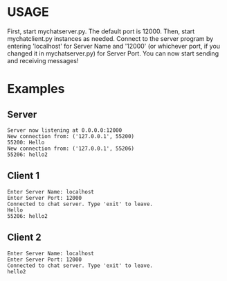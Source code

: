 # USAGE
First, start mychatserver.py. The default port is 12000. Then, start mychatclient.py instances as needed. Connect to the server program by entering 'localhost' for Server Name and '12000' (or whichever port, if you changed it in mychatserver.py) for Server Port. You can now start sending and receiving messages!

# Examples
## Server
    Server now listening at 0.0.0.0:12000
    New connection from: ('127.0.0.1', 55200)
    55200: Hello
    New connection from: ('127.0.0.1', 55206)
    55206: hello2

## Client 1
    Enter Server Name: localhost
    Enter Server Port: 12000
    Connected to chat server. Type 'exit' to leave.
    Hello
    55206: hello2

## Client 2
    Enter Server Name: localhost
    Enter Server Port: 12000
    Connected to chat server. Type 'exit' to leave.
    hello2